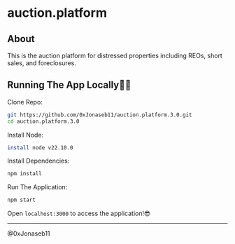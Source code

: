 # auction.platform

## About

This is the auction platform for distressed properties including REOs, short sales, and foreclosures.

## Running The App Locally👨‍💻

Clone Repo:

```sh
git https://github.com/0xJonaseb11/auction.platform.3.0.git 
cd auction.platform.3.0
```

Install Node:

```sh
install node v22.10.0
```

Install Dependencies:

```sh
npm install
```

Run The Application:

```sh
npm start
```

Open `localhost:3000` to access the application!😎

--------------

@0xJonaseb11